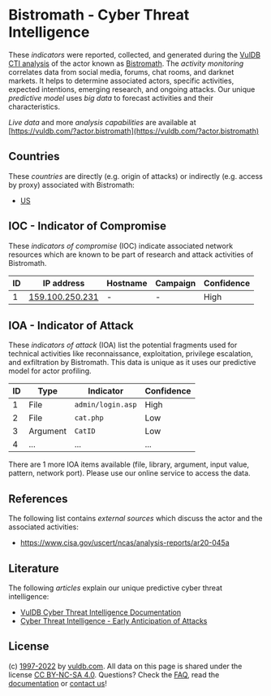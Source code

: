 # Bistromath - Cyber Threat Intelligence

These _indicators_ were reported, collected, and generated during the [VulDB CTI analysis](https://vuldb.com/?kb.cti) of the actor known as [Bistromath](https://vuldb.com/?actor.bistromath). The _activity monitoring_ correlates data from social media, forums, chat rooms, and darknet markets. It helps to determine associated actors, specific activities, expected intentions, emerging research, and ongoing attacks. Our unique _predictive model_ uses _big data_ to forecast activities and their characteristics.

_Live data_ and more _analysis capabilities_ are available at [https://vuldb.com/?actor.bistromath](https://vuldb.com/?actor.bistromath)

## Countries

These _countries_ are directly (e.g. origin of attacks) or indirectly (e.g. access by proxy) associated with Bistromath:

* [US](https://vuldb.com/?country.us)

## IOC - Indicator of Compromise

These _indicators of compromise_ (IOC) indicate associated network resources which are known to be part of research and attack activities of Bistromath.

ID | IP address | Hostname | Campaign | Confidence
-- | ---------- | -------- | -------- | ----------
1 | [159.100.250.231](https://vuldb.com/?ip.159.100.250.231) | - | - | High

## IOA - Indicator of Attack

These _indicators of attack_ (IOA) list the potential fragments used for technical activities like reconnaissance, exploitation, privilege escalation, and exfiltration by Bistromath. This data is unique as it uses our predictive model for actor profiling.

ID | Type | Indicator | Confidence
-- | ---- | --------- | ----------
1 | File | `admin/login.asp` | High
2 | File | `cat.php` | Low
3 | Argument | `CatID` | Low
4 | ... | ... | ...

There are 1 more IOA items available (file, library, argument, input value, pattern, network port). Please use our online service to access the data.

## References

The following list contains _external sources_ which discuss the actor and the associated activities:

* https://www.cisa.gov/uscert/ncas/analysis-reports/ar20-045a

## Literature

The following _articles_ explain our unique predictive cyber threat intelligence:

* [VulDB Cyber Threat Intelligence Documentation](https://vuldb.com/?kb.cti)
* [Cyber Threat Intelligence - Early Anticipation of Attacks](https://www.scip.ch/en/?labs.20201022)

## License

(c) [1997-2022](https://vuldb.com/?kb.changelog) by [vuldb.com](https://vuldb.com/?kb.about). All data on this page is shared under the license [CC BY-NC-SA 4.0](https://creativecommons.org/licenses/by-nc-sa/4.0/). Questions? Check the [FAQ](https://vuldb.com/?kb.faq), read the [documentation](https://vuldb.com/?kb) or [contact us](https://vuldb.com/?contact)!
